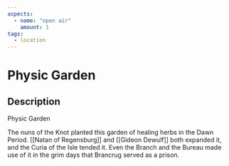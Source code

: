 ```yaml
---
aspects: 
  - name: "open air"
    amount: 1
tags:
  - location
---
```


# Physic Garden

## Description
Physic Garden

The nuns of the Knot planted this garden of healing herbs in the Dawn Period. [[Natan of Regensburg]] and [[Gideon Dewulf]] both expanded it, and the Curia of the Isle tended it. Even the Branch and the Bureau made use of it in the grim days that Brancrug served as a prison.